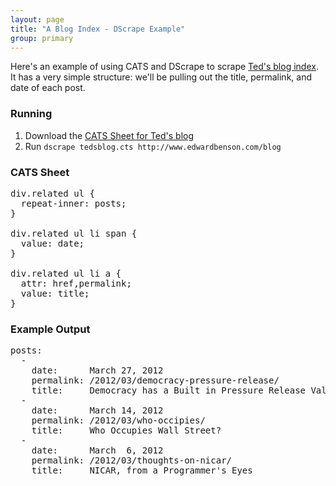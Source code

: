 ```yaml
---
layout: page
title: "A Blog Index - DScrape Example"
group: primary
---
```


Here's an example of using CATS and DScrape to scrape [Ted's blog
index](http://www.edwardbenson.com/blog). It has a very simple structure: we'll
be pulling out the title, permalink, and date of each post.

### Running

1.   Download the [CATS Sheet for Ted's blog](tedsblog.cts)
2.   Run `dscrape tedsblog.cts http://www.edwardbenson.com/blog`

### CATS Sheet

<pre class="prettyprint">
div.related ul {
  repeat-inner: posts;
}

div.related ul li span {
  value: date;
}

div.related ul li a {
  attr: href,permalink;
  value: title;
}
</pre>

### Example Output

<pre class="prettyprint">
posts: 
  - 
    date:      March 27, 2012
    permalink: /2012/03/democracy-pressure-release/
    title:     Democracy has a Built in Pressure Release Valve
  - 
    date:      March 14, 2012
    permalink: /2012/03/who-occipies/
    title:     Who Occupies Wall Street?
  - 
    date:      March  6, 2012
    permalink: /2012/03/thoughts-on-nicar/
    title:     NICAR, from a Programmer's Eyes
</pre>
